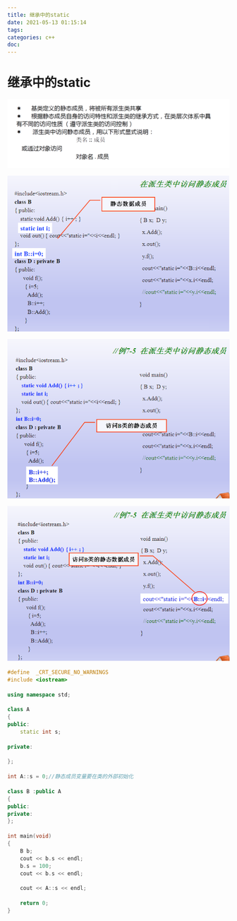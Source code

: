 ```yaml
---
title: 继承中的static
date: 2021-05-13 01:15:14
tags:
categories: c++
doc:
---
```


# 继承中的static

![1620839824421](/images/javawz/1620839824421.png)

![1620839885212](/images/javawz/1620839885212.png)

![1620839891459](/images/javawz/1620839891459.png)

![1620840002589](/images/javawz/1620840002589.png)

```cpp
#define  _CRT_SECURE_NO_WARNINGS 
#include <iostream>

using namespace std;

class A
{
public:
	static int s;

private:	

};

int A::s = 0;//静态成员变量要在类的外部初始化

class B :public A
{
public:
private:
};

int main(void)
{
	B b;
	cout << b.s << endl;
	b.s = 100;
	cout << b.s << endl;
	
	cout << A::s << endl;
	
	return 0;
}
```

